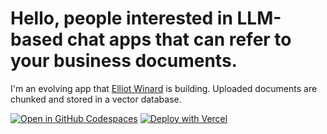 # Hello, people interested in LLM-based chat apps that can refer to your business documents.

I'm an evolving app that [Elliot Winard](mailto:elliot.winard@gmail.com) is building. 
Uploaded documents are chunked and stored in a vector database.

[![Open in GitHub Codespaces](https://github.com/codespaces/badge.svg)](https://github.com/codespaces/new?hide_repo_select=true&ref=main&repo=552555575)
[![Deploy with Vercel](https://vercel.com/button)](https://github.com/codespaces/new?hide_repo_select=true&ref=main&repo=552555575)
